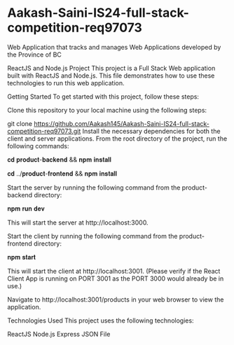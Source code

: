 # Aakash-Saini-IS24-full-stack-competition-req97073
Web Application that tracks and manages Web Applications developed by the Province of BC

ReactJS and Node.js Project
This project is a Full Stack Web application built with ReactJS and Node.js. This file demonstrates how to use these technologies to run this web application.

Getting Started
To get started with this project, follow these steps:

Clone this repository to your local machine using the following steps:


git clone https://github.com/Aakash145/Aakash-Saini-IS24-full-stack-competition-req97073.git
Install the necessary dependencies for both the client and server applications. From the root directory of the project, run the following commands:

𝐜𝐝 𝐩𝐫𝐨𝐝𝐮𝐜𝐭-𝐛𝐚𝐜𝐤𝐞𝐧𝐝 && 𝐧𝐩𝐦 𝐢𝐧𝐬𝐭𝐚𝐥𝐥

𝐜𝐝 ../𝐩𝐫𝐨𝐝𝐮𝐜𝐭-𝐟𝐫𝐨𝐧𝐭𝐞𝐧𝐝 && 𝐧𝐩𝐦 𝐢𝐧𝐬𝐭𝐚𝐥𝐥

Start the server by running the following command from the product-backend directory:

𝐧𝐩𝐦 𝐫𝐮𝐧 𝐝𝐞𝐯

This will start the server at http://localhost:3000.

Start the client by running the following command from the product-frontend directory:

𝐧𝐩𝐦 𝐬𝐭𝐚𝐫𝐭

This will start the client at http://localhost:3001. (Please verify if the React Client App is running on PORT 3001 as the PORT 3000 would already be in use.)

Navigate to http://localhost:3001/products in your web browser to view the application.

Technologies Used
This project uses the following technologies:

ReactJS
Node.js
Express
JSON File
